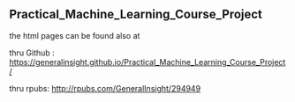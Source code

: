 ## Practical_Machine_Learning_Course_Project

the html pages can be found also at

thru Github : https://generalinsight.github.io/Practical_Machine_Learning_Course_Project/
 
thru rpubs: http://rpubs.com/GeneralInsight/294949
